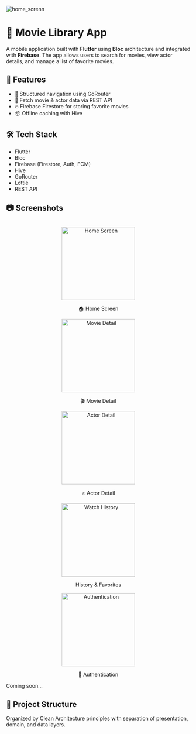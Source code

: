 ![home_screnn](https://github.com/user-attachments/assets/1d0fa937-aea7-4865-b205-4e1e24c77de1)<h1>📱 Movie Library App</h1>

<p>A mobile application built with <strong>Flutter</strong> using <strong>Bloc</strong> architecture and integrated with <strong>Firebase</strong>. The app allows users to search for movies, view actor details, and manage a list of favorite movies.</p>

<h2>🚀 Features</h2>
<ul>
  <li>🧭 Structured navigation using GoRouter</li>
  <li>📡 Fetch movie & actor data via REST API</li>
  <li>🔥 Firebase Firestore for storing favorite movies</li>
  <li>📦 Offline caching with Hive</li>
</ul>

<h2>🛠 Tech Stack</h2>
<ul>
  <li>Flutter</li>
  <li>Bloc</li>
  <li>Firebase (Firestore, Auth, FCM)</li>
  <li>Hive</li>
  <li>GoRouter</li>
  <li>Lottie</li>
  <li>REST API</li>
</ul>

<h2>📷 Screenshots</h2>
<p style="display: flex; gap: 16px; flex-wrap: wrap;">
  <div style="text-align: center;">
    <img src="https://github.com/user-attachments/assets/a0287a70-caeb-4685-931e-7d372748119f" width="200" alt="Home Screen"/>
    <p>🏠 Home Screen</p>
  </div>
  
  <div style="text-align: center;">
    <img src="https://github.com/user-attachments/assets/af78299f-50a0-49fe-8eda-af7447bf7800" width="200" alt="Movie Detail"/>
    <p>🎬 Movie Detail</p>
  </div>
  
  <div style="text-align: center;">
    <img src="https://github.com/user-attachments/assets/0ced2ec1-c0dc-45ff-9b92-7ae40d25f2bc" width="200" alt="Actor Detail"/>
    <p>⭐ Actor Detail</p>
  </div>

  <div style="text-align: center;">
    <img src="https://github.com/user-attachments/assets/3ab57369-4c7d-4a87-8691-26c7ec6146eb" width="200" alt="Watch History"/>
    <p> History & Favorites</p>
  </div>

  <div style="text-align: center;">
    <img src="https://github.com/user-attachments/assets/b627f33c-7980-4451-82af-267894e3294a" width="200" alt="Authentication"/>
    <p>🔐 Authentication</p>
  </div>
</p>



<p>Coming soon...</p>

<h2>📁 Project Structure</h2>
<p>Organized by Clean Architecture principles with separation of presentation, domain, and data layers.</p>
